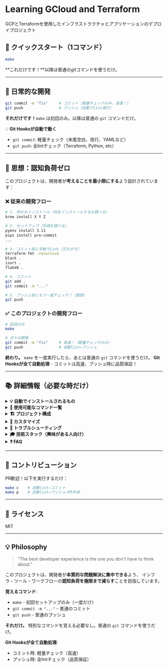 # Learning GCloud and Terraform

GCPとTerraformを使用したインフラストラクチャとアプリケーションのデプロイプロジェクト

## 🚀 クイックスタート（1コマンド）

```bash
make
```

**これだけです！**以降は普通のgitコマンドを使うだけ。

---

## 📝 日常的な開発

```bash
git commit -m "fix"     # コミット（軽量チェックのみ、高速！）
git push                # プッシュ（自動でlint実行）
```

**それだけです！**`make` は初回のみ。以降は普通の `git` コマンドだけ。

💡 **Git Hooksが自動で動く**
- `git commit`: 軽量チェック（末尾空白、改行、YAMLなど）
- `git push`: 全lintチェック（Terraform, Python, etc）

---

## 🎯 思想：認知負荷ゼロ

このプロジェクトは、開発者が**考えることを最小限にする**よう設計されています：

### ❌ 従来の開発フロー
```bash
# 1. 何かをインストール（何をインストールするか調べる）
brew install X Y Z

# 2. セットアップ（手順を調べる）
pyenv install 3.11
pipx install pre-commit
...

# 3. コミット前に手動でLint（忘れがち）
terraform fmt -recursive
black .
isort .
flake8 .

# 4. コミット
git add .
git commit -m "..."

# 5. プッシュ前にもう一度チェック？（面倒）
git push
```

### ✅ このプロジェクトの開発フロー
```bash
# 初回のみ
make

# 日々の開発
git commit -m "fix"     # 高速！（軽量チェックのみ）
git push                # 自動lint→プッシュ
```

**終わり。** `make` を一度実行したら、あとは普通の `git` コマンドを使うだけ。
**Git Hooksが全て自動処理** - コミットは高速、プッシュ時に品質保証！

---

## 📚 詳細情報（必要な時だけ）

<details>
<summary><b>💡 自動でインストールされるもの</b></summary>

`make` を実行すると、以下が自動的にインストール・設定されます：

- ✅ **uv**: 超高速Pythonツールマネージャー
- ✅ **tfenv**: Terraformバージョン管理
- ✅ **terraform**: 必要なバージョン（.terraform-versionから）
- ✅ **pre-commit**: Git hooks管理
- ✅ **Git hooks**: コミット/プッシュ時の自動チェック

すべて自動。何も考える必要はありません。

</details>

<details>
<summary><b>🎨 使用可能なコマンド一覧</b></summary>

```bash
# 🚀 初回セットアップ
make (setup)      # 全自動セットアップ

# 📝 日常開発
git commit        # コミット（自動で軽量チェック）
git push          # プッシュ（自動でlint実行）

# 🔧 便利コマンド
make lint         # 手動でlint実行
make fmt          # コード整形
make check        # 環境チェック
make update       # ツール更新
make clean        # キャッシュ削除
make reset        # 完全リセット

# 📦 デプロイ
make build        # Dockerビルド＆プッシュ

# 📚 ヘルプ
make help         # コマンド一覧表示
```

</details>

<details>
<summary><b>🏗️ プロジェクト構成</b></summary>

```
.
├── app/                    # Flaskアプリケーション
├── env/                    # 環境別インフラ設定
│   └── dev/               # 開発環境
│       ├── vpc/           # VPCモジュール使用
│       ├── iam/           # IAMモジュール使用
│       ├── db/            # DBモジュール使用
│       ├── cloudrun/      # Cloud Runモジュール使用
│       └── loadbalancer/  # LBモジュール使用
├── modules/               # 再利用可能なTerraformモジュール
│   ├── vpc/
│   ├── iam/
│   ├── db/
│   ├── cloudrun/
│   └── loadbalancer/
├── .pre-commit-config.yaml # Linter設定
├── pyproject.toml         # Python依存関係
├── Makefile               # 全自動化の核心
└── README.md              # このファイル
```

</details>

<details>
<summary><b>🔧 カスタマイズ</b></summary>

### Linterの設定変更

`.pre-commit-config.yaml` を編集してください。変更後：

```bash
make update    # 設定を反映
```

### Terraformバージョン変更

`.terraform-version` を編集してください。次回 `make` 実行時に自動適用されます。

### Pythonバージョン変更

`.python-version` を編集してください（オプション）。

</details>

<details>
<summary><b>🐛 トラブルシューティング</b></summary>

### 問題が発生したら

```bash
make reset    # 完全リセット
make          # 再セットアップ
```

### 環境をチェックしたい

```bash
make check
```

### それでも解決しない場合

1. このリポジトリをクローンし直す
2. `make` を実行
3. それでもダメなら Issue を開いてください

</details>

<details>
<summary><b>🎓 技術スタック（興味がある人向け）</b></summary>

### インフラ
- **Terraform**: IaC（Infrastructure as Code）
- **GCP**: Cloud Provider
- **モジュール設計**: 再利用可能な構成

### CI/CD
- **pre-commit**: Git hooks管理
- **GitHub Actions**: 自動テスト
- **uv**: 超高速Pythonツール管理

### 開発体験
- **Makefile**: 全自動化
- **認知負荷ゼロ設計**: コマンドを覚える必要がない
- **自動修復**: Lintエラーを自動修正

</details>

<details>
<summary><b>❓ FAQ</b></summary>

**Q: なぜ `make` だけで全て動くの？**
A: Makefileが依存関係を自動チェック・インストールするように設計されています。

**Q: グローバル環境を汚染しない？**
A: はい。uvとtfenvだけがグローバルインストールされ、他は全て隔離環境です。

**Q: 既存のプロジェクトに導入できる？**
A: はい。`.pre-commit-config.yaml`と`Makefile`をコピーして`make`を実行してください。

**Q: WindowsでもOK？**
A: WSL2を使用すれば動作します。ネイティブWindows対応は現在未対応です。

**Q: カスタムLinterを追加したい**
A: `.pre-commit-config.yaml`に追加して `make update` を実行してください。

</details>

---

## 🤝 コントリビューション

PR歓迎！以下を実行するだけ：

```bash
make c    # 自動lint→コミット
make p    # 自動lint→プッシュ→PR作成
```

---

## 📄 ライセンス

MIT

---

## 💡 Philosophy

> "The best developer experience is the one you don't have to think about."

このプロジェクトは、開発者が**本質的な問題解決に集中できる**よう、
インフラ・ツール・ワークフローの**認知負荷を極限まで減らす**ことを目指しています。

**覚えるコマンド**:
- `make` - 初回セットアップのみ（一度だけ）
- `git commit -m "..."` - 普通のコミット
- `git push` - 普通のプッシュ

**それだけ。** 特別なコマンドを覚える必要なし。普通の `git` コマンドを使うだけ。

**Git Hooksが全て自動処理**:
- コミット時: 軽量チェック（高速）
- プッシュ時: 全lintチェック（品質保証）
